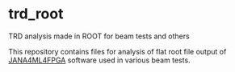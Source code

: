 # trd_root
TRD analysis made in ROOT for beam tests and others

This repository contains files for analysis of flat root file output of [JANA4ML4FPGA](https://github.com/JeffersonLab/JANA4ML4FPGA) software used in various beam tests. 


